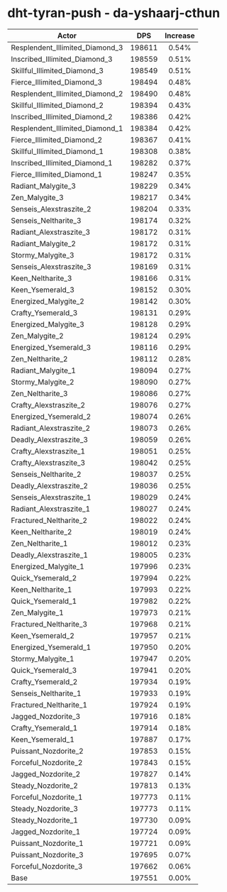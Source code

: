 # dht-tyran-push - da-yshaarj-cthun
| Actor | DPS | Increase |
|---|:---:|:---:|
|Resplendent_Illimited_Diamond_3|198611|0.54%|
|Inscribed_Illimited_Diamond_3|198559|0.51%|
|Skillful_Illimited_Diamond_3|198549|0.51%|
|Fierce_Illimited_Diamond_3|198494|0.48%|
|Resplendent_Illimited_Diamond_2|198490|0.48%|
|Skillful_Illimited_Diamond_2|198394|0.43%|
|Inscribed_Illimited_Diamond_2|198386|0.42%|
|Resplendent_Illimited_Diamond_1|198384|0.42%|
|Fierce_Illimited_Diamond_2|198367|0.41%|
|Skillful_Illimited_Diamond_1|198308|0.38%|
|Inscribed_Illimited_Diamond_1|198282|0.37%|
|Fierce_Illimited_Diamond_1|198247|0.35%|
|Radiant_Malygite_3|198229|0.34%|
|Zen_Malygite_3|198217|0.34%|
|Senseis_Alexstraszite_2|198204|0.33%|
|Senseis_Neltharite_3|198174|0.32%|
|Radiant_Alexstraszite_3|198172|0.31%|
|Radiant_Malygite_2|198172|0.31%|
|Stormy_Malygite_3|198172|0.31%|
|Senseis_Alexstraszite_3|198169|0.31%|
|Keen_Neltharite_3|198166|0.31%|
|Keen_Ysemerald_3|198152|0.30%|
|Energized_Malygite_2|198142|0.30%|
|Crafty_Ysemerald_3|198131|0.29%|
|Energized_Malygite_3|198128|0.29%|
|Zen_Malygite_2|198124|0.29%|
|Energized_Ysemerald_3|198116|0.29%|
|Zen_Neltharite_2|198112|0.28%|
|Radiant_Malygite_1|198094|0.27%|
|Stormy_Malygite_2|198090|0.27%|
|Zen_Neltharite_3|198086|0.27%|
|Crafty_Alexstraszite_2|198076|0.27%|
|Energized_Ysemerald_2|198074|0.26%|
|Radiant_Alexstraszite_2|198073|0.26%|
|Deadly_Alexstraszite_3|198059|0.26%|
|Crafty_Alexstraszite_1|198051|0.25%|
|Crafty_Alexstraszite_3|198042|0.25%|
|Senseis_Neltharite_2|198037|0.25%|
|Deadly_Alexstraszite_2|198036|0.25%|
|Senseis_Alexstraszite_1|198029|0.24%|
|Radiant_Alexstraszite_1|198027|0.24%|
|Fractured_Neltharite_2|198022|0.24%|
|Keen_Neltharite_2|198019|0.24%|
|Zen_Neltharite_1|198012|0.23%|
|Deadly_Alexstraszite_1|198005|0.23%|
|Energized_Malygite_1|197996|0.23%|
|Quick_Ysemerald_2|197994|0.22%|
|Keen_Neltharite_1|197993|0.22%|
|Quick_Ysemerald_1|197982|0.22%|
|Zen_Malygite_1|197973|0.21%|
|Fractured_Neltharite_3|197968|0.21%|
|Keen_Ysemerald_2|197957|0.21%|
|Energized_Ysemerald_1|197950|0.20%|
|Stormy_Malygite_1|197947|0.20%|
|Quick_Ysemerald_3|197941|0.20%|
|Crafty_Ysemerald_2|197934|0.19%|
|Senseis_Neltharite_1|197933|0.19%|
|Fractured_Neltharite_1|197924|0.19%|
|Jagged_Nozdorite_3|197916|0.18%|
|Crafty_Ysemerald_1|197914|0.18%|
|Keen_Ysemerald_1|197887|0.17%|
|Puissant_Nozdorite_2|197853|0.15%|
|Forceful_Nozdorite_2|197843|0.15%|
|Jagged_Nozdorite_2|197827|0.14%|
|Steady_Nozdorite_2|197813|0.13%|
|Forceful_Nozdorite_1|197773|0.11%|
|Steady_Nozdorite_3|197773|0.11%|
|Steady_Nozdorite_1|197730|0.09%|
|Jagged_Nozdorite_1|197724|0.09%|
|Puissant_Nozdorite_1|197721|0.09%|
|Puissant_Nozdorite_3|197695|0.07%|
|Forceful_Nozdorite_3|197662|0.06%|
|Base|197551|0.00%|
